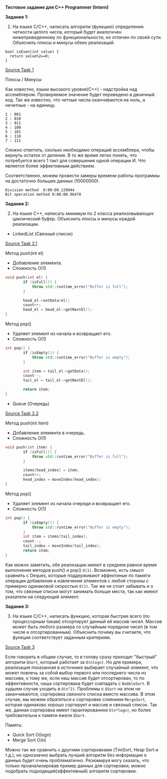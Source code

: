 **Тестовое задание для C++ Programmer (Intern)**

**Задание 1:**

1. На языке С/С++, написать алгоритм (функцию) определения четности целого числа, который будет аналогичен нижеприведенному по функциональности, но отличен по своей сути. Объяснить плюсы и минусы обеих реализаций.

```с++ 
bool isEven(int value) {
  return value%2==0;
}
```

[Source Task 1](https://github.com/aziyaev/Lesta-Intern/blob/master/IsEvenMethods.cpp)

Плюсы / Минусы

Как известно, языки высокого уровня(С++) - надстройка над ассемблером. Проверяемое значение будет переведено в двоичный код. Так же известно, что четные числа оканчиваются на ноль, а нечетные - на единицу.

``` 0 : 000
1 : 001
2 : 010
3 : 011
4 : 100
5 : 101
6 : 110
7 : 111
```
Сложно ответить, сколько необходимо операций ассемблера, чтобы вернуть остаток от деления. В то же время легко понять, что потребуется всего 1 такт для совершения одной операции И. Что является более эффективным действием.

Соответственно, можем провести замеры времени работы программы на достаточно больших данных (10000000).
```
Division method  0:00:00.129044
Bit operation method 0:00:00.96470
```

**Задание 2:**

2. На языке С++, написать минимум по 2 класса реализовывающих циклический буфер. Объяснить плюсы и минусы каждой реализации.

*  LinkedList (Связный список)

[Source Task 2.1](https://github.com/aziyaev/Lesta-Intern/blob/master/CycleBufferList.cpp)

Метод push(int el)
* Добавление элемента.
* Сложность O(1)
```c++
void push(int el) {
		if (isFull()) {
			throw std::runtime_error("Buffer is full");
		}

		head_el->setData(el);
		count++;
		head_el = head_el->getNextEl();
}
```

Метод pop()
* Удаляет элемент из начала и возвращает его.
* Сложность O(1)
```c++
int pop() {
		if (isEmpty()) {
			throw std::runtime_error("Buffer is empty");
		}

		int item = tail_el->getData();
		count--;
		tail_el = tail_el->getNextEl();

		return item;
}
```

* Queue (Очередь)

[Source Task 2.2](https://github.com/aziyaev/Lesta-Intern/blob/master/CycleBufferQueue.cpp)

Метод push(int item)
* Добавление элемента в очередь.
* Сложность O(1)
```c++
void push(int item) {
		if (isFull()) {
			throw std::runtime_error("Buffer is full");
		}

		items[head_index] = item;
		count++;
		head_index = moveIndex(head_index);
}
```

Метод pop()
* Удаляет элемент из начала очереди и возвращает его.
* Сложность O(1)
```c++
int pop() {
		if (isEmpty()) {
			throw std::runtime_error("Buffer is empty");
		}
		int item = items[tail_index];
		count--;
		tail_index = moveIndex(tail_index);
		return item;
}
```

Как можно заметить, обе реализации имеют в среднем равное время выполнения методов push() и pop() ```O(1)```. Возможно, есть смысл сравнить с Deques, которые поддерживают эффектиные по памяти операции добавления и извлечения элементов с любой стороны с примерно одинаковой скоростью ```O(1)```. Так же не стоит забывать и о том, что связные списки могут занимать больше места, так как имеют указатели на следующий элемент.

**Задание 3:**

3. На языке С/С++, написать функцию, которая быстрее всего (по процессорным тикам) отсортирует данный ей массив чисел. Массив может быть любого размера со случайным порядком чисел (в том числе и отсортированным). Объяснить почему вы считаете, что функция соответствует заданным критериям.

[Source Task 3](https://github.com/aziyaev/Lesta-Intern/blob/master/Sort.cpp)

Если говорить в общем случае, то в голову сразу приходит "быстрый" алгоритм ```QSort```, который работает за ```O(nlogn)```. Но для примера, реализация показанная в источнике выбирает случайный элемент, что может повлечь за собой выбор первого или последнего числа из массива, к тому же, если наш массив будет отсортирован, то по эффективности, наша сортировака будет совпадать с ```BubbleSort```. В худшем случае уходить в ```O(n^2)```. Проблемы с ```QSort``` на этом не заканчиваются, сортировка связного списка вместо массива. В этом случае, мы можем обратиться к сортировке слиянием ```MergeSort```, которая одинаково хорошо сортирует и массив и связный список. Так же, данная сортировка имеет гарантированное ```O(n*logn)```, но более требовательна к памяти ежели ```QSort```. 

Память:
* Quick Sort O(logn)
* Merge Sort O(n)

Можно так же сравнить с другими сортировками (TimSort, Heap Sort и т.д.), но однозначно выбрать лучший алгоритм без информации о данных будет очень проблематично. Резюмируя могу сказать, что только проанализировав пример данных для сортировки, можно подобрать подходящий(эффективный) алгоритм сортировки. 
